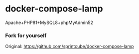 # docker-compose-lamp
Apache+PHP81+MySQL8+phpMyAdmin52

### Fork for yourself
Original: https://github.com/sprintcube/docker-compose-lamp
